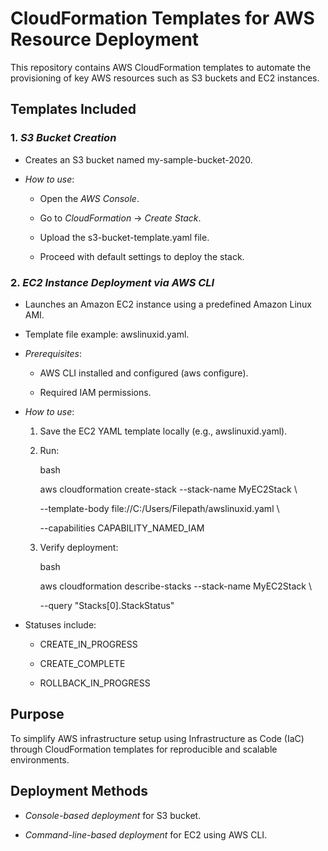 # CloudFormation Templates for AWS Resource Deployment



This repository contains AWS CloudFormation templates to automate the provisioning of key AWS resources such as S3 buckets and EC2 instances.



## Templates Included



### 1. *S3 Bucket Creation*

- Creates an S3 bucket named my-sample-bucket-2020.

- *How to use*:

  - Open the *AWS Console*.

  - Go to *CloudFormation* → *Create Stack*.

  - Upload the s3-bucket-template.yaml file.

  - Proceed with default settings to deploy the stack.



### 2. *EC2 Instance Deployment via AWS CLI*

- Launches an Amazon EC2 instance using a predefined Amazon Linux AMI.

- Template file example: awslinuxid.yaml.

- *Prerequisites*:

  - AWS CLI installed and configured (aws configure).

  - Required IAM permissions.

- *How to use*:

  1. Save the EC2 YAML template locally (e.g., awslinuxid.yaml).

  2. Run:

     bash

     aws cloudformation create-stack --stack-name MyEC2Stack \

     --template-body file://C:/Users/Filepath/awslinuxid.yaml \

     --capabilities CAPABILITY_NAMED_IAM

     

  3. Verify deployment:

     bash

     aws cloudformation describe-stacks --stack-name MyEC2Stack \

     --query "Stacks[0].StackStatus"

     

- Statuses include:

  - CREATE_IN_PROGRESS

  - CREATE_COMPLETE

  - ROLLBACK_IN_PROGRESS



##  Purpose

To simplify AWS infrastructure setup using Infrastructure as Code (IaC) through CloudFormation templates for reproducible and scalable environments.



##  Deployment Methods

- *Console-based deployment* for S3 bucket.

- *Command-line-based deployment* for EC2 using AWS CLI.

